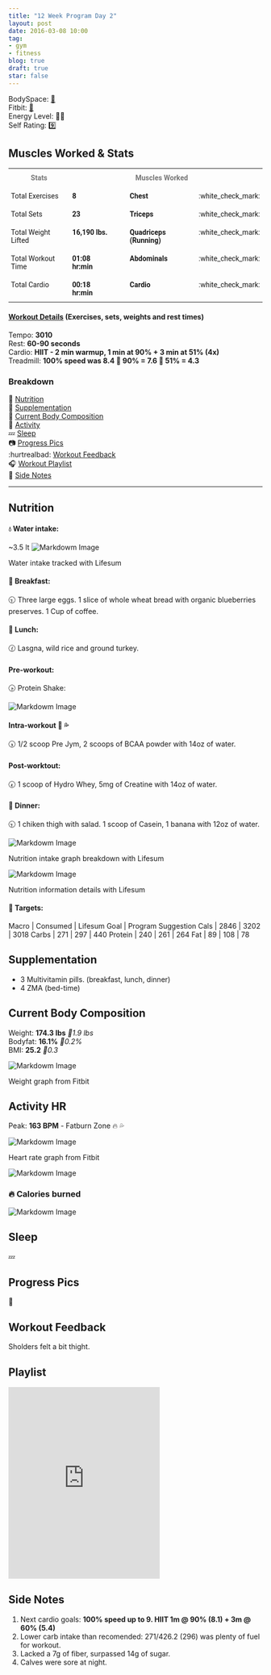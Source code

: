 ```yaml
---
title: "12 Week Program Day 2"
layout: post
date: 2016-03-08 10:00
tag:
- gym
- fitness
blog: true
draft: true
star: false
---
```

BodySpace: [:muscle:](http://bodyspace.bodybuilding.com/brenodamata/) <br>
Fitbit: [:running:](https://www.fitbit.com/user/3WJZ2S) <br>
Energy Level: :100::battery: <br>
Self Rating: :nine: <br>

## Muscles Worked & Stats


<style type="text/css">
.tg  {border-collapse:collapse;border-spacing:0;}
.tg td{font-family:Roboto, sans-serif;font-size:14px;padding:10px 5px;border-style:solid;border-width:0px;overflow:hidden;word-break:normal;}
.tg th{font-family:Roboto, sans-serif;font-size:14px;font-weight:normal;padding:10px 5px;border-style:solid;border-width:0px;overflow:hidden;word-break:normal;}
.tg .tg-lqy6{text-align:right;vertical-align:top}
.tg .tg-yw4l{vertical-align:top}
</style>
<table class="tg">
  <tr>
    <th class="tg-yw4l" style="font-weight:bold; color:#777">Stats</th>
    <th class="tg-yw4l"></th>
    <th class="tg-yw4l"></th>
    <th class="tg-yw4l"></th>
    <th class="tg-yw4l"></th>
    <th class="tg-yw4l" style="font-weight:bold; color:#777">Muscles Worked</th>
    <th class="tg-yw4l"></th>
  </tr>
  <tr>
    <td class="tg-yw4l">Total Exercises</td>
    <td class="tg-yw4l" style="font-weight:bold;">8</td>
    <td></td>
    <td></td>
    <td></td>
    <td class="tg-yw4l" style="font-weight:bold;">Chest</td>
    <td class="tg-yw4l">:white_check_mark:</td>
  </tr>
  <tr>
    <td class="tg-yw4l">Total Sets</td>
    <td class="tg-yw4l" style="font-weight:bold;">23</td>
    <td></td>
    <td></td>
    <td></td>
    <td class="tg-yw4l" style="font-weight:bold;">Triceps</td>
    <td class="tg-yw4l">:white_check_mark:</td>
  </tr>
  <tr>
    <td class="tg-yw4l">Total Weight Lifted</td>
    <td class="tg-yw4l" style="font-weight:bold;">16,190 lbs.</td>
    <td></td>
    <td></td>
    <td></td>
    <td class="tg-yw4l" style="font-weight:bold;">Quadriceps (Running)</td>
    <td class="tg-lqy6">:white_check_mark:</td>
  </tr>
  <tr>
    <td class="tg-yw4l">Total Workout Time</td>
    <td class="tg-yw4l" style="font-weight:bold;">01:08 hr:min</td>
    <td></td>
    <td></td>
    <td></td>
    <td class="tg-yw4l" style="font-weight:bold;">Abdominals</td>
    <td class="tg-yw4l">:white_check_mark:</td>
  </tr>
  <tr>
    <td class="tg-yw4l">Total Cardio</td>
    <td class="tg-yw4l" style="font-weight:bold;">00:18 hr:min</td>
    <td></td>
    <td></td>
    <td></td>
    <td class="tg-yw4l" style="font-weight:bold;">Cardio</td>
    <td class="tg-yw4l">:white_check_mark:</td>
  </tr>
</table>

#### [Workout Details](http://bodyspace.bodybuilding.com/workouts/viewworkoutlog/brenodamata/56df6e930cf2a4e64b935a0b) (Exercises, sets, weights and rest times)
Tempo: **3010** <br> 
Rest: **60-90 seconds**<br> 
Cardio: **HIIT - 2 min warmup, 1 min at 90%  + 3 min at 51% (4x)**<br> 
Treadmill: **100% speed was 8.4
:running: 90% = 7.6
:walking: 51% = 4.3**


<div class="breaker"></div>

### Breakdown
:meat_on_bone: [Nutrition](#nutrition) <br>
:pill: [Supplementation](#supplementation) <br>
:muscle: [Current Body Composition](#current-body-composition) <br>
:heartbeat: [Activity](#activity-hr) <br>
:zzz: [Sleep](#sleep) <br>
:camera: [Progress Pics](#progress-pics) <br>
:hurtrealbad: [Workout Feedback](#workout-feedback) <br>
:headphones: [Workout Playlist](#playlist) <br>
:pencil: [Side Notes](#side-notes) <br>

---

## Nutrition

#### :droplet: Water intake:
~3.5 lt 
![Markdowm Image][water]
<figcaption class="caption">Water intake tracked with Lifesum</figcaption>

#### :egg: Breakfast:
:clock930: Three large eggs. 1 slice of whole wheat bread with organic blueberries preserves. 1 Cup of coffee.

#### :poultry_leg: Lunch:
:clock130: Lasgna, wild rice and ground turkey. 

#### Pre-workout:
:clock430: Protein Shake: <br>

![Markdowm Image][preworkout-protein-shake]

#### Intra-workout :muscle: :sweat_drops: 
:clock530: 1/2 scoop Pre Jym, 2 scoops of BCAA powder with 14oz of water.

#### Post-worktout:
:clock730: 1 scoop of Hydro Whey, 5mg of Creatine with 14oz of water. 

#### :curry: Dinner:
:clock930: 1 chiken thigh with salad. 1 scoop of Casein, 1 banana with 12oz of water.

![Markdowm Image][nutrition-intake]
<figcaption class="caption">Nutrition intake graph breakdown with Lifesum</figcaption>

![Markdowm Image][nutrition-info]
<figcaption class="caption">Nutrition information details with Lifesum</figcaption>

#### :dart: Targets:

Macro | Consumed | Lifesum Goal | Program Suggestion
Cals | 2846 | 3202 | 3018
Carbs | 271 | 297 | 440
Protein | 240 | 261 | 264
Fat | 89 | 108 | 78

## Supplementation

* 3 Multivitamin pills. (breakfast, lunch, dinner)
* 4 ZMA (bed-time)

## Current Body Composition

Weight: **174.3 lbs** *:small_red_triangle:1.9 lbs*<br> 
Bodyfat: **16.1%** *:small_red_triangle_down:0.2%*<br> 
BMI: **25.2** *:small_red_triangle:0.3*

![Markdowm Image][weight]
<figcaption class="caption">Weight graph from Fitbit</figcaption>

## Activity HR

Peak: **163 BPM** - Fatburn Zone :fire: :sweat_drops:

![Markdowm Image][heart-rate]
<figcaption class="caption">Heart rate graph from Fitbit</figcaption>

![Markdowm Image][activity]


### :fire: Calories burned

![Markdowm Image][calories]


## Sleep

:zzz: 
<!-- ![Markdowm Image][sleep] -->

## Progress Pics

:no_entry_sign:

## Workout Feedback

Sholders felt a bit thight.

<!-- ![Markdowm Image][workout-feedback] -->

## Playlist

<iframe src="https://embed.spotify.com/?uri=spotify%3Auser%3Abrenodamata%3Aplaylist%3A4FWZVkZmcEgcIZRWCCXAzs" width="300" height="380" frameborder="0" allowtransparency="true"></iframe>

## Side Notes

1. Next cardio goals: **100% speed up to 9. HIIT 1m @ 90% (8.1) + 3m @ 60% (5.4)**
2. Lower carb intake than recomended: 271/426.2 (296) was plenty of fuel for workout.
3. Lacked a 7g of fiber, surpassed 14g of sugar.
4. Calves were sore at night. 

[weight]: https://ipfs.pics/ipfs/QmXjwEiEEtLj5BSXpFm9CP3hafAWxrELKG5x9TJk7zjGsC
[heart-rate]: https://ipfs.pics/ipfs/QmX2h4YetrPvAyvZ67caumDV55NmQZyPkVpjZEh1Xgs8rP
[activity]: https://ipfs.pics/ipfs/QmRrkDgnZXaw4fd9otavX76V9EV3v6AmKopVT5QEiNbdoT
[calories]: https://ipfs.pics/ipfs/QmUAL4djh5c1GjcYuV1yh2uJjKtpkpGSzzHuwB3XPreVjy
[sleep]: https:
[water]: https://ipfs.pics/ipfs/QmVs5DKz7SuUdMTv9gKSKdfhS6sMXvw7aExJYyuKCTJzdU
[preworkout-protein-shake]: https://ipfs.pics/ipfs/QmPAbh5PA69v9gSrypwtXqZpewbq3Zxgem3J3zeLBz1N6s
[nutrition-intake]: https://ipfs.pics/ipfs/QmbcJdSToAqQTcMuLZfkBJRgH2YgQc6ZQ3oSJmUiQio6D1
[nutrition-info]: https://ipfs.pics/ipfs/QmTgGmo9AkkYi7JmjtHFk5AgiEprtkmwbqKhh1VCK2aEWK
[workout-feedback]: https://ipfs.pics/ipfs/QmRrQNLcUdhGaPcUhYpY1dQFZuxM7VFTYqJtYHgmNQ99o6
[supper]: https://ipfs.pics/ipfs/QmZchCXxnraCUtGKeQXrxpN6hiBcnUrQTBxdaoxwE1DBjf